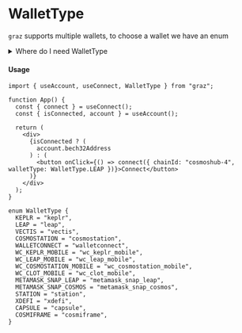 # WalletType

`graz` supports multiple wallets, to choose a wallet we have an enum

<details><summary>Where do I need WalletType</summary>
<p>

- [`useConnect`](../hooks/useConnect.md)
- [`useCheckWallet`](../hooks/useCheckWallet.md)
- [`useSuggestChainAndConnect`](../hooks/useSuggestChainAndConnect.md)
- [`GrazProvider`](../provider/grazProvider.md)

</p>
</details>

#### Usage

```tsx
import { useAccount, useConnect, WalletType } from "graz";

function App() {
  const { connect } = useConnect();
  const { isConnected, account } = useAccount();

  return (
    <div>
      {isConnected ? (
        account.bech32Address
      ) : (
        <button onClick={() => connect({ chainId: "cosmoshub-4", walletType: WalletType.LEAP })}>Connect</button>
      )}
    </div>
  );
}
```

```tsx
enum WalletType {
  KEPLR = "keplr",
  LEAP = "leap",
  VECTIS = "vectis",
  COSMOSTATION = "cosmostation",
  WALLETCONNECT = "walletconnect",
  WC_KEPLR_MOBILE = "wc_keplr_mobile",
  WC_LEAP_MOBILE = "wc_leap_mobile",
  WC_COSMOSTATION_MOBILE = "wc_cosmostation_mobile",
  WC_CLOT_MOBILE = "wc_clot_mobile",
  METAMASK_SNAP_LEAP = "metamask_snap_leap",
  METAMASK_SNAP_COSMOS = "metamask_snap_cosmos",
  STATION = "station",
  XDEFI = "xdefi",
  CAPSULE = "capsule",
  COSMIFRAME = "cosmiframe",
}
```
